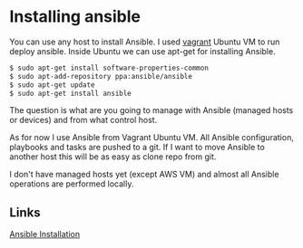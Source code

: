 # Installing ansible

You can use any host to install Ansible. I used [vagrant](/vagrant/README.md) Ubuntu VM to run deploy ansible. Inside Ubuntu we can use apt-get for installing Ansible.
```sh
$ sudo apt-get install software-properties-common
$ sudo apt-add-repository ppa:ansible/ansible
$ sudo apt-get update
$ sudo apt-get install ansible
```
The question is what are you going to manage with Ansible (managed hosts or devices) and from what control host.

As for now I use Ansible from Vagrant Ubuntu VM. All Ansible configuration, playbooks and tasks are pushed to a git. If I want to move Ansible to another host this will be as easy as clone repo from git.

I don't have managed hosts yet (except AWS VM) and almost all Ansible operations are performed locally.

## Links
[Ansible Installation](http://docs.ansible.com/ansible/intro_installation.html)
